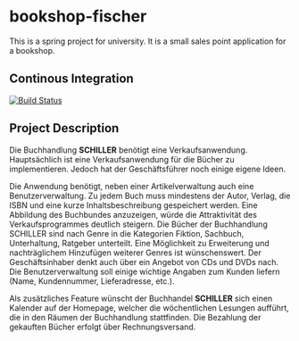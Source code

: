 bookshop-fischer
================

This is a spring project for university. It is a small sales point application for a bookshop.

Continous Integration
---------------------

[![Build Status](https://magnum.travis-ci.com/MarauderXtreme/bookshop-fischer.svg?token=zfEnTimz1GphjpRCVMQw)](https://magnum.travis-ci.com/MarauderXtreme/bookshop-fischer)

Project Description
-------------------

Die Buchhandlung **SCHILLER** benötigt eine Verkaufsanwendung. Hauptsächlich ist eine Verkaufsanwendung für die Bücher zu implementieren. Jedoch hat der Geschäftsführer noch einige eigene Ideen.

Die Anwendung benötigt, neben einer Artikelverwaltung auch eine Benutzerverwaltung. Zu jedem Buch muss mindestens der Autor, Verlag, die ISBN und eine kurze Inhaltsbeschreibung gespeichert werden. Eine Abbildung des Buchbundes anzuzeigen, würde die Attraktivität des Verkaufsprogrammes deutlich steigern. Die Bücher der Buchhandlung SCHILLER sind nach Genre in die Kategorien Fiktion, Sachbuch, Unterhaltung, Ratgeber unterteilt. Eine Möglichkeit zu Erweiterung und nachträglichem Hinzufügen weiterer Genres ist wünschenswert. Der Geschäftsinhaber denkt auch über ein Angebot von CDs und DVDs nach. Die Benutzerverwaltung soll einige wichtige Angaben zum Kunden liefern (Name, Kundennummer, Lieferadresse, etc.).

Als zusätzliches Feature wünscht der Buchhandel **SCHILLER** sich einen Kalender auf der Homepage, welcher die wöchentlichen Lesungen aufführt, die in den Räumen der Buchhandlung stattfinden. Die Bezahlung der gekauften Bücher erfolgt über Rechnungsversand. 
